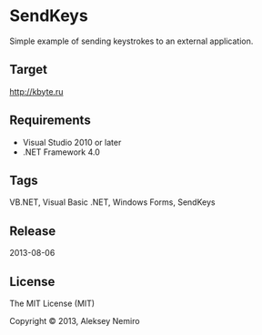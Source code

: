 ﻿# SendKeys

Simple example of sending keystrokes to an external application.

## Target

http://kbyte.ru

## Requirements

* Visual Studio 2010 or later
* .NET Framework 4.0

## Tags 

VB.NET, Visual Basic .NET, Windows Forms, SendKeys

## Release

2013-08-06

## License

The MIT License (MIT)

Copyright © 2013, Aleksey Nemiro